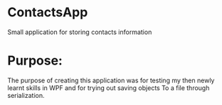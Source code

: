 # ContactsApp
Small application for storing contacts information

# Purpose:
The purpose of creating this application was for testing my then newly 
learnt skills in WPF and for trying out saving objects To a file through 
serialization.




